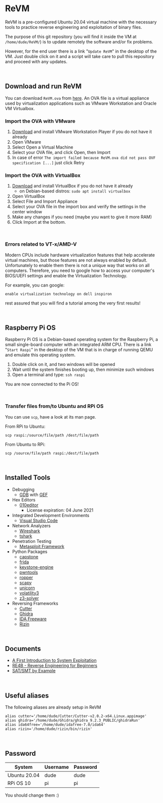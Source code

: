# ReVM

ReVM is a pre-configured Ubuntu 20.04 virtual machine with the necessary tools to practice reverse engineering and exploitation of binary files.

The purpose of this git repository (you will find it inside the VM at `/home/dude/ReVM/`) is to update remotely the software and/or fix problems.

However, for the end user there is a link "`Update ReVM`" in the desktop of the VM.
Just double click on it and a script will take care to pull this repository and proceed with any updates.

<br/>

## Download and run ReVM
You can download `ReVM.ova` from [here](https://drive.google.com/file/d/1Uc76h_vFZW3v1hn2XxPbc5hp9NtF3zs4/view?usp=sharing).
An OVA file is a virtual appliance used by virtualization applications such as VMware Workstation and Oracle VM Virtualbox.


### Import the OVA with VMware
1. [Download](https://www.vmware.com/products/workstation-player/workstation-player-evaluation.html) and install VMware Workstation Player if you do not have it already
1. Open VMware
2. Select Open a Virtual Machine
3. Select your OVA file, and click Open, then Import
4. In case of error `The import failed because ReVM.ova did not pass OVF specification [...]` just click Retry


### Import the OVA with VirtualBox

1. [Download](https://www.virtualbox.org/) and install VirtualBox if you do not have it already
   + on Debian-based distros: `sudo apt install virtualbox`
2. Open VirtualBox
3. Select File and Import Appliance
4. Select your OVA file in the import box and verify the settings in the center window
5. Make any changes if you need (maybe you want to give it more RAM)
6. Click Import at the bottom.

<br/>

### Errors related to VT-x/AMD-V
Modern CPUs include hardware virtualization features that help accelerate virtual machines, but those features are not always enabled by default.
Unfortunately to enable them there is not a unique way that works on all computers.
Therefore, you need to google how to access your computer's BIOS/UEFI settings and enable the Virtualization Technology.

For example, you can google: 

`enable virtualization technology on dell inspiron`

rest assured that you will find a tutorial among the very first results!


<br/>

## Raspberry Pi OS
Raspberry Pi OS is a Debian-based operating system for the Raspberry Pi, a small single-board computer with an integrated ARM CPU.
There is a link "`Start Raspi`" in the desktop of the VM that is in charge of running QEMU and emulate this operating system.
1. Double click on it, and two windows will be opened
2. Wait until the system finishes booting up, then minimize such windows
3. Open a terminal and type: `ssh raspi`

You are now connected to the Pi OS!

<br/>

### Transfer files from/to Ubuntu and RPi OS

You can use `scp`, have a look at its man page.

From RPi to Ubuntu:

`scp raspi:/source/file/path /dest/file/path`

From Ubuntu to RPi:

`scp /source/file/path raspi:/dest/file/path`




<br/>

## Installed Tools
+ Debugging
  + [GDB](https://www.gnu.org/software/gdb/) with [GEF](https://gef.readthedocs.io/en/master/)
+ Hex Editors
  + [010editor](https://www.sweetscape.com/010editor/)
    + License expiration: 04 June 2021
+ Integrated Development Environments
  + [Visual Studio Code](https://code.visualstudio.com/)
+ Network Analyzers
  + [Wireshark](https://www.wireshark.org/)
  + [tshark](https://www.wireshark.org/docs/man-pages/tshark.html)
+ Penetration Testing
  + [Metasploit Framework](https://www.metasploit.com/)
+ Python Packages
  + [capstone](https://pypi.org/project/capstone/)
  + [frida](https://pypi.org/project/frida/)
  + [keystone-engine](https://pypi.org/project/keystone-engine/)
  + [pwntools](https://pypi.org/project/pwntools/)
  + [ropper](https://pypi.org/project/ropper/)
  + [scapy](https://pypi.org/project/scapy/)
  + [unicorn](https://pypi.org/project/unicorn/)
  + [volatility3](https://pypi.org/project/volatility3/)
  + [z3-solver](https://pypi.org/project/z3-solver/)
+ Reversing Frameworks
  + [Cutter](https://cutter.re/)
  + [Ghidra](https://www.ghidra-sre.org/)
  + [IDA Freeware](https://www.hex-rays.com/products/ida/support/download_freeware/)
  + [Rizin](https://rizin.re/)

<br/>

## Documents
  + [A First Introduction to System Exploitation](https://research.checkpoint.com/wp-content/uploads/2020/03/pwnable_writeup.pdf)
  + [RE4B - Reverse Engineering for Beginners](https://beginners.re/main.html)
  + [SAT/SMT by Example](https://sat-smt.codes/)

<br/>

## Useful aliases
The following aliases are already setup in ReVM
```
alias cutter='/home/dude/Cutter/Cutter-v2.0.2-x64.Linux.appimage'
alias ghidra='/home/dude/Ghidra/ghidra_9.2.3_PUBLIC/ghidraRun'
alias ida64free='/home/dude/idafree-7.0/ida64'
alias rizin='/home/dude/rizin/bin/rizin'
```

<br/>

## Password

| System       | Username | Password |
| -----------  | -------- | -------- |
| Ubuntu 20.04 | dude     | dude     |
| RPi OS 10    | pi       | pi       |

You should change them :)

